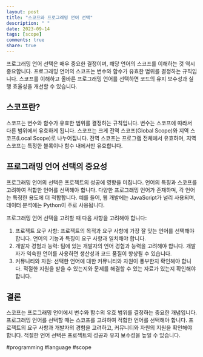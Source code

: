 ```yaml
---
layout: post
title: "스코프와 프로그래밍 언어 선택"
description: " "
date: 2023-09-14
tags: [scope]
comments: true
share: true
---
```


프로그래밍 언어 선택은 매우 중요한 결정이며, 해당 언어의 스코프를 이해하는 것 역시 중요합니다. 프로그래밍 언어의 스코프는 변수와 함수가 유효한 범위를 결정하는 규칙입니다. 스코프를 이해하고 올바른 프로그래밍 언어를 선택하면 코드의 유지 보수성과 실행 효율성을 개선할 수 있습니다.

## 스코프란?

스코프는 변수와 함수가 유효한 범위를 결정하는 규칙입니다. 변수는 스코프에 따라서 다른 범위에서 유효하게 됩니다. 스코프는 크게 전역 스코프(Global Scope)와 지역 스코프(Local Scope)로 나누어집니다. 전역 스코프는 프로그램 전체에서 유효하며, 지역 스코프는 특정한 블록이나 함수 내에서만 유효합니다.

## 프로그래밍 언어 선택의 중요성

프로그래밍 언어의 선택은 프로젝트의 성공에 영향을 미칩니다. 언어의 특징과 스코프를 고려하여 적합한 언어를 선택해야 합니다. 다양한 프로그래밍 언어가 존재하며, 각 언어는 특정한 용도에 더 적합합니다. 예를 들어, 웹 개발에는 JavaScript가 널리 사용되며, 데이터 분석에는 Python이 주로 사용됩니다.

프로그래밍 언어 선택을 고려할 때 다음 사항을 고려해야 합니다:

1. 프로젝트 요구 사항: 프로젝트의 목적과 요구 사항에 가장 잘 맞는 언어를 선택해야 합니다. 언어의 기능과 특징이 요구 사항과 일치해야 합니다.
2. 개발자 경험과 능력: 팀에 있는 개발자의 언어 경험과 능력을 고려해야 합니다. 개발자가 익숙한 언어를 사용하면 생산성과 코드 품질이 향상될 수 있습니다.
3. 커뮤니티와 자원: 선택한 언어에 대한 커뮤니티와 자원이 풍부한지 확인해야 합니다. 적절한 지원을 받을 수 있는지와 문제를 해결할 수 있는 자료가 있는지 확인해야 합니다.

## 결론

스코프는 프로그래밍 언어에서 변수와 함수의 유효 범위를 결정하는 중요한 개념입니다. 프로그래밍 언어를 선택할 때는 스코프를 고려하여 적합한 언어를 선택해야 합니다. 프로젝트의 요구 사항과 개발자의 경험을 고려하고, 커뮤니티와 자원의 지원을 확인해야 합니다. 적절한 언어 선택은 프로젝트의 성공과 유지 보수성을 높일 수 있습니다.

#programming #language #scope